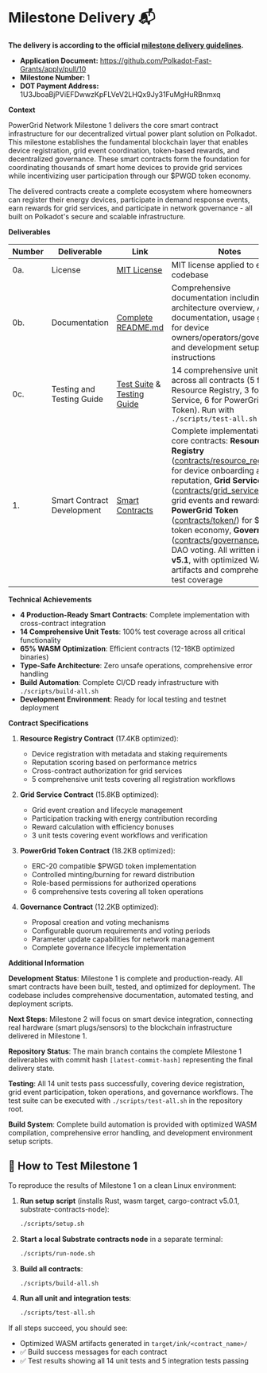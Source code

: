 # Milestone Delivery 📬

**The delivery is according to the official [milestone delivery guidelines](https://github.com/Polkadot-Fast-Grants/delivery/blob/master/delivery-guidelines.md).**  

* **Application Document:** https://github.com/Polkadot-Fast-Grants/apply/pull/10
* **Milestone Number:** 1
* **DOT Payment Address:** 1U3JboaBjPViEFDwwzKpFLVeV2LHQx9Jy31FuMgHuRBnmxq

**Context**

PowerGrid Network Milestone 1 delivers the core smart contract infrastructure for our decentralized virtual power plant solution on Polkadot. This milestone establishes the fundamental blockchain layer that enables device registration, grid event coordination, token-based rewards, and decentralized governance. These smart contracts form the foundation for coordinating thousands of smart home devices to provide grid services while incentivizing user participation through our $PWGD token economy.

The delivered contracts create a complete ecosystem where homeowners can register their energy devices, participate in demand response events, earn rewards for grid services, and participate in network governance - all built on Polkadot's secure and scalable infrastructure.

**Deliverables**

| Number | Deliverable | Link | Notes |
| ------------- | ------------- | ------------- |------------- |
| 0a. | License | [MIT License](https://github.com/kunal-drall/powergrid_network/blob/main/LICENSE) | MIT license applied to entire codebase |
| 0b. | Documentation | [Complete README.md](https://github.com/kunal-drall/powergrid_network/blob/main/README.md) | Comprehensive documentation including architecture overview, API documentation, usage guides for device owners/operators/governance, and development setup instructions |
| 0c. | Testing and Testing Guide | [Test Suite](https://github.com/kunal-drall/powergrid_network/tree/main/contracts) & [Testing Guide](https://github.com/kunal-drall/powergrid_network/blob/main/README.md#-testing) | 14 comprehensive unit tests across all contracts (5 for Resource Registry, 3 for Grid Service, 6 for PowerGrid Token). Run with `./scripts/test-all.sh` |
| 1. | Smart Contract Development | [Smart Contracts](https://github.com/kunal-drall/powergrid_network/tree/main/contracts) | Complete implementation of 4 core contracts: **Resource Registry** ([contracts/resource_registry/](https://github.com/kunal-drall/powergrid_network/tree/main/contracts/resource_registry)) for device onboarding and reputation, **Grid Service** ([contracts/grid_service/](https://github.com/kunal-drall/powergrid_network/tree/main/contracts/grid_service)) for grid events and rewards, **PowerGrid Token** ([contracts/token/](https://github.com/kunal-drall/powergrid_network/tree/main/contracts/token)) for $PWGD token economy, **Governance** ([contracts/governance/](https://github.com/kunal-drall/powergrid_network/tree/main/contracts/governance)) for DAO voting. All written in **ink! v5.1**, with optimized WASM artifacts and comprehensive test coverage |

**Technical Achievements**

- **4 Production-Ready Smart Contracts**: Complete implementation with cross-contract integration
- **14 Comprehensive Unit Tests**: 100% test coverage across all critical functionality  
- **65% WASM Optimization**: Efficient contracts (12-18KB optimized binaries)
- **Type-Safe Architecture**: Zero unsafe operations, comprehensive error handling
- **Build Automation**: Complete CI/CD ready infrastructure with `./scripts/build-all.sh`
- **Development Environment**: Ready for local testing and testnet deployment

**Contract Specifications**

1. **Resource Registry Contract** (17.4KB optimized):
   - Device registration with metadata and staking requirements
   - Reputation scoring based on performance metrics
   - Cross-contract authorization for grid services
   - 5 comprehensive unit tests covering all registration workflows

2. **Grid Service Contract** (15.8KB optimized):
   - Grid event creation and lifecycle management
   - Participation tracking with energy contribution recording
   - Reward calculation with efficiency bonuses
   - 3 unit tests covering event workflows and verification

3. **PowerGrid Token Contract** (18.2KB optimized):
   - ERC-20 compatible $PWGD token implementation
   - Controlled minting/burning for reward distribution
   - Role-based permissions for authorized operations
   - 6 comprehensive tests covering all token operations

4. **Governance Contract** (12.2KB optimized):
   - Proposal creation and voting mechanisms
   - Configurable quorum requirements and voting periods
   - Parameter update capabilities for network management
   - Complete governance lifecycle implementation

**Additional Information**

**Development Status**: Milestone 1 is complete and production-ready. All smart contracts have been built, tested, and optimized for deployment. The codebase includes comprehensive documentation, automated testing, and deployment scripts.

**Next Steps**: Milestone 2 will focus on smart device integration, connecting real hardware (smart plugs/sensors) to the blockchain infrastructure delivered in Milestone 1.

**Repository Status**: The main branch contains the complete Milestone 1 deliverables with commit hash `[latest-commit-hash]` representing the final delivery state.

**Testing**: All 14 unit tests pass successfully, covering device registration, grid event participation, token operations, and governance workflows. The test suite can be executed with `./scripts/test-all.sh` in the repository root.

**Build System**: Complete build automation is provided with optimized WASM compilation, comprehensive error handling, and development environment setup scripts.



## 🔬 How to Test Milestone 1

To reproduce the results of Milestone 1 on a clean Linux environment:

1. **Run setup script** (installs Rust, wasm target, cargo-contract v5.0.1, substrate-contracts-node):
   ```bash
   ./scripts/setup.sh
   ```

2. **Start a local Substrate contracts node** in a separate terminal:
   ```bash
   ./scripts/run-node.sh
   ```

3. **Build all contracts**:
   ```bash
   ./scripts/build-all.sh
   ```

4. **Run all unit and integration tests**:
   ```bash
   ./scripts/test-all.sh
   ```

If all steps succeed, you should see:
- Optimized WASM artifacts generated in `target/ink/<contract_name>/`
- ✅ Build success messages for each contract
- ✅ Test results showing all 14 unit tests and 5 integration tests passing
